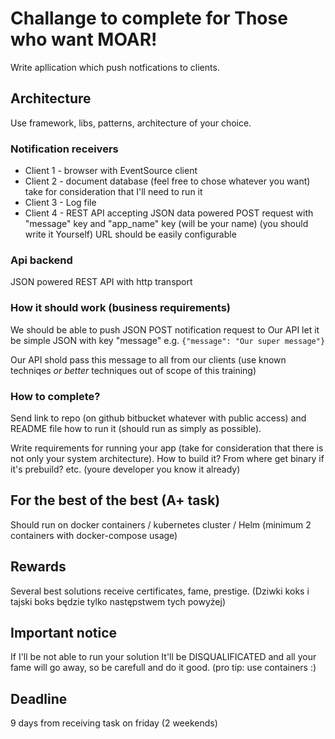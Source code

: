 # Challange to complete for Those who want MOAR!

Write apllication which push notfications to clients.

## Architecture

Use framework, libs, patterns, architecture of your choice.

### Notification receivers

- Client 1 - browser with EventSource client
- Client 2 - document database (feel free to chose whatever you want)
             take for consideration that I'll need to run it
- Client 3 - Log file
- Client 4 - REST API accepting JSON data powered POST request
             with "message" key and "app_name" key (will be your name)
             (you should write it Yourself) URL should be easily configurable

### Api backend

JSON powered REST API with http transport


### How it should work (business requirements)

We should be able to push JSON POST notification request to Our API
let it be simple JSON with key "message" e.g.  `{"message": "Our super message"}`

Our API shold pass this message to all from our clients
(use known techniqes *or better* techniques out of scope of this training)



### How to complete?

Send link to repo (on github bitbucket whatever with public access) and README file how to
run it (should run as simply as possible).

Write requirements for running your app (take for consideration that there is
not only your system architecture). How to build it? From where get binary if it's
prebuild? etc. (youre developer you know it already)



## For the best of the best (A+ task)

Should run on docker containers / kubernetes cluster / Helm (minimum 2 containers with docker-compose usage)

## Rewards

Several best solutions receive certificates, fame, prestige.
(Dziwki koks i tajski boks będzie tylko następstwem tych powyżej)

## Important notice

If I'll be not able to run your solution It'll be DISQUALIFICATED
and all your fame will go away, so be carefull and do it good.
(pro tip: use containers :)

## Deadline

9 days from receiving task on friday (2 weekends)
